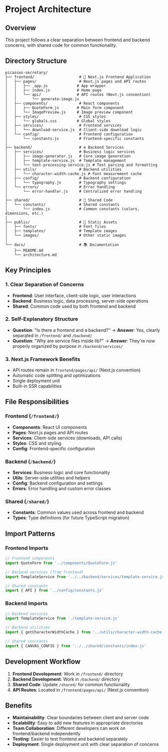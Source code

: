 # Project Architecture

## Overview

This project follows a clear separation between frontend and backend concerns, with shared code for common functionality.

## Directory Structure

```
picassos-secretary/
├── frontend/                    # 🎨 Next.js Frontend Application
│   ├── pages/                   # Next.js pages and API routes
│   │   ├── _app.js             # App wrapper
│   │   ├── index.js            # Home page
│   │   └── api/                # API routes (Next.js convention)
│   │       └── generate-image.js
│   ├── components/              # React components
│   │   ├── QuoteForm.js        # Main form component
│   │   └── ImagePreview.js     # Image preview component
│   ├── styles/                  # CSS styles
│   │   └── globals.css         # Global styles
│   ├── services/                # Frontend services
│   │   └── download-service.js  # Client-side download logic
│   └── config/                  # Frontend configuration
│       └── constants.js         # Frontend-specific constants
│
├── backend/                     # ⚙️ Backend Services
│   ├── services/                # Business logic services
│   │   ├── image-generator.js   # Core image generation
│   │   ├── template-service.js  # Template management
│   │   └── text-processing-service.js # Text parsing and formatting
│   ├── utils/                   # Backend utilities
│   │   └── character-width-cache.js # Font measurement cache
│   ├── config/                  # Backend configuration
│   │   └── typography.js        # Typography settings
│   └── errors/                  # Error handling
│       └── error-handler.js     # Centralized error handling
│
├── shared/                      # 🔄 Shared Code
│   └── constants/               # Shared constants
│       └── index.js             # Common constants (colors, dimensions, etc.)
│
├── public/                      # 📁 Static Assets
│   ├── fonts/                   # Font files
│   ├── templates/               # Template images
│   └── images/                  # Other static images
│
└── docs/                        # 📚 Documentation
    ├── README.md
    └── architecture.md
```

## Key Principles

### 1. Clear Separation of Concerns
- **Frontend**: User interface, client-side logic, user interactions
- **Backend**: Business logic, data processing, server-side operations
- **Shared**: Common code used by both frontend and backend

### 2. Self-Explanatory Structure
- **Question**: "Is there a frontend and a backend?" → **Answer**: Yes, clearly separated in `/frontend/` and `/backend/`
- **Question**: "Why are service files inside lib?" → **Answer**: They're now properly organized by purpose in `/backend/services/`

### 3. Next.js Framework Benefits
- API routes remain in `frontend/pages/api/` (Next.js convention)
- Automatic code splitting and optimizations
- Single deployment unit
- Built-in SSR capabilities

## File Responsibilities

### Frontend (`/frontend/`)
- **Components**: React UI components
- **Pages**: Next.js pages and API routes
- **Services**: Client-side services (downloads, API calls)
- **Styles**: CSS and styling
- **Config**: Frontend-specific configuration

### Backend (`/backend/`)
- **Services**: Business logic and core functionality
- **Utils**: Server-side utilities and helpers
- **Config**: Backend configuration and settings
- **Errors**: Error handling and custom error classes

### Shared (`/shared/`)
- **Constants**: Common values used across frontend and backend
- **Types**: Type definitions (for future TypeScript migration)

## Import Patterns

### Frontend Imports
```javascript
// Frontend components
import QuoteForm from '../components/QuoteForm.js'

// Backend services (from frontend)
import TemplateService from '../../backend/services/template-service.js'

// Shared constants
import { API } from '../config/constants.js'
```

### Backend Imports
```javascript
// Backend services
import TemplateService from './template-service.js'

// Backend utilities
import { getCharacterWidthCache } from '../utils/character-width-cache.js'

// Shared constants
import { CANVAS_CONFIG } from '../../shared/constants/index.js'
```

## Development Workflow

1. **Frontend Development**: Work in `/frontend/` directory
2. **Backend Development**: Work in `/backend/` directory
3. **Shared Code**: Update `/shared/` for common functionality
4. **API Routes**: Located in `/frontend/pages/api/` (Next.js convention)

## Benefits

- **Maintainability**: Clear boundaries between client and server code
- **Scalability**: Easy to add new features in appropriate directories
- **Team Collaboration**: Different developers can work on frontend/backend independently
- **Testing**: Easier to test frontend and backend separately
- **Deployment**: Single deployment unit with clear separation of concerns

